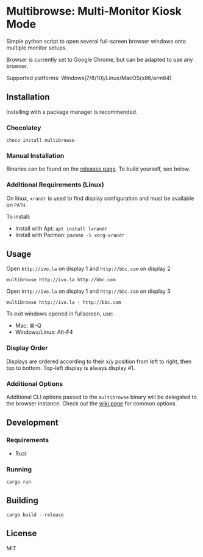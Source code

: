 Multibrowse: Multi-Monitor Kiosk Mode
=====================================

Simple python script to open several full-screen browser windows onto multiple monitor setups.

Browser is currently set to Google Chrome, but can be adapted to use any browser.

Supported platforms: Windows(7/8/10)/Linux/MacOS(x86/arm64)

Installation
------------

Installing with a package manager is recommended.

### Chocolatey

```
choco install multibrowse
```

### Manual Installation

Binaries can be found on the [releases page](https://github.com/foxxyz/multibrowse/releases). To build yourself, see below.

### Additional Requirements (Linux)

On linux, `xrandr` is used to find display configuration and must be available on `PATH`.

To install:
  * Install with Apt: `apt install lxrandr`
  * Install with Pacman: `pacman -S xorg-xrandr`

Usage
-----

Open `http://ivo.la` on display 1 and `http://bbc.com` on display 2

```
multibrowse http://ivo.la http://bbc.com
```

Open `http://ivo.la` on display 1 and `http://bbc.com` on display 3

```
multibrowse http://ivo.la - http://bbc.com
```

To exit windows opened in fullscreen, use:
 * Mac: ⌘-Q
 * Windows/Linux: Alt-F4

### Display Order

Displays are ordered according to their x/y position from left to right, then top to bottom. Top-left display is always display #1.

### Additional Options

Additional CLI options passed to the `multibrowse` binary will be delegated to the browser instance. Check out the [wiki page](https://github.com/foxxyz/multibrowse/wiki) for common options.


Development
-----------

### Requirements

 * Rust

### Running

`cargo run`

Building
--------

`cargo build --release`

License
-------

MIT
